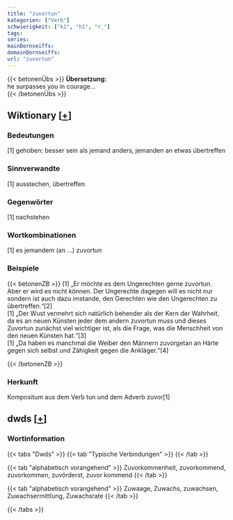 ```yaml
---
title: "zuvortun"
kategorien: ["Verb"]
schwierigkeit: ["k1", "h1", "r_"]
tags:
series:
mainDornseiffs:
domainDornseiffs:
url: "zuvortun"
---
```


{{< betonenÜbs >}}
**Übersetzung:**  
he surpasses you in courage...  
{{< /betonenÜbs >}}

## Wiktionary [[+](https://de.wiktionary.org/wiki/zuvortun)]

### Bedeutungen
[1] gehoben: besser sein als jemand anders, jemanden an etwas übertreffen  

### Sinnverwandte
[1] ausstechen, übertreffen  

### Gegenwörter
[1] nachstehen  

### Wortkombinationen
[1] es jemandem (an …) zuvortun  

### Beispiele
{{< betonenZB >}}
[1] „Er möchte es dem Ungerechten gerne zuvortun. Aber er wird es nicht können. Der Ungerechte dagegen will es nicht nur sondern ist auch dazu imstande, den Gerechten wie den Ungerechten zu übertreffen.“[2]  
[1] „Der Wust vermehrt sich natürlich behender als der Kern der Wahrheit, da es an neuen Künsten jeder dem andern zuvortun muss und dieses Zuvortun zunächst viel wichtiger ist, als die Frage, was die Menschheit von den neuen Künsten hat.“[3]  
[1] „Da haben es manchmal die Weiber den Männern zuvorgetan an Härte gegen sich selbst und Zähigkeit gegen die Ankläger.“[4]  

{{< /betonenZB >}}
### Herkunft
Kompositum aus dem Verb tun und dem Adverb zuvor[1]  



## dwds [[+](https://www.dwds.de/wb/zuvortun)]

### Wortinformation
{{< tabs "Dwds" >}}
{{< tab "Typische Verbindungen" >}}
{{< /tab >}}

{{< tab "alphabetisch vorangehend" >}}
Zuvorkommenheit, zuvorkommend, zuvorkommen, zuvörderst, zuvor kommend
{{< /tab >}}

{{< tab "alphabetisch vorangehend" >}}
Zuwaage, Zuwachs, zuwachsen, Zuwachsermittlung, Zuwachsrate
{{< /tab >}}

{{< /tabs >}}

